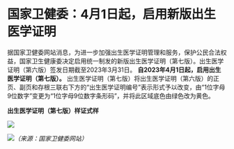 # 国家卫健委：4月1日起，启用新版出生医学证明

据国家卫健委网站消息，为进一步加强出生医学证明管理和服务，保护公民合法权益，国家卫生健康委决定启用统一制发的新版出生医学证明（第七版）。出生医学证明（第六版）签发日期截至2023年3月31日。
**自2023年4月1日起，启用出生医学证明（第七版）。**
出生医学证明（第七版）将出生医学证明（第六版）的正页、副页和存根三联右下方的“出生医学证明编号”表示形式予以改变，由“1位字母9位数字”变更为“1位字母9位数字条形码”，并将此区域底色由绿色改为黄色。

**出生医学证明（第七版）样证式样**

![](https://inews.gtimg.com/news_bt/O61sg8nehOjYPIdHmdC8fLpgxUwywTyNw3cvTLNO8udgcAA/1000)

![](https://inews.gtimg.com/news_bt/O8a4J94A1ALI_6Yb14vXOALWeOu7DVcbuYKeomHgJHeD8AA/1000)_（来源：国家卫健委网站）_


